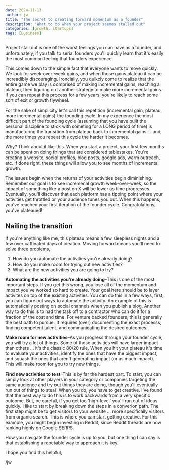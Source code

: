 ```yaml
---
date: 2024-11-13
author: jw
title: "The secret to creating forward momentum as a founder"
description: "What to do when your project seemes stalled out"
categories: [growth, startups]
tags: [Business]
---
```


Project stall out is one of the worst feelings you can have as a founder, and unfortunately, if you talk to serial founders you'll quickly learn that it's easily the most common feeling that founders experience. 

This comes down to the simple fact that everyone wants to move quickly. We look for week-over-week gains, and when those gains plateau it can be increadibly discouraging. Ironcially, you quikcly come to realize that the entire game we play is comprised of making incremental gains, reaching a plateau, then figuring out another strategy to make more incremental gains. If you can repeat this process for a few years, you're likely to reach some sort of exit or growth flywheel. 

For the sake of simplicity let's call this repetition (incremental gain, plateau, more incremental gains) the founding cycle. In my experience the most difficult part of the founding cycle (assuming that you have built the personal discipline to stick with someting for a LONG period of time) is manufacturing the transition from plateau back to incremental gains ... and, the more times you repeat this cycle the harder it becomes.  

Why? Think about it like this. When you start a project, your first few months can be spent on doing things that are considered tablestakes. You're creating a website, social profiles, blog posts, google ads, warm outreach, etc. If done right, these things will allow you to see months of incremental growth. 

The issues begin when the returns of your activities begin diminishing. Remember our goal is to see incremenal growth week-over-week, so the impact of something like a post on X will be lower as time progresses. Eventually, you'll discover that each platform has a tipping point where your activities get throttled or your audience tunes you out. When this happens, you've reached your first iteration of the founder cycle. Congratulations, you've plateaued!

<h2>Nailing the transition</h2>

If you're anything like me, this plateau means a few sleepless nights and a few over caffinated days of ideation. Moving forward means you'll need to solve three problems, 
1. How do you automate the activities you're already doing? 
2. How do you make room for trying out new activities?
3. What are the new activities you are going to try?

<strong>Automating the activities you're already doing</strong>–This is one of the most important steps. If you get this wrong, you lose all of the momentum and impact you've worked so hard to create. Your goal here should be to layer activites on top of the existing activities. You can do this in a few ways, first, you can figure out ways to automate the activity. An example of this is automatically posting on social channels when you publish a blog. Another way to do this is to had the task off to a contractor who can do it for a fraction of the cost and time. For venture backed founders, this is generally the best path to pursue. It requires (over) documenting the exact processs, finding competent talent, and communicating the desired outcomes. 

<strong>Make room for new activities</strong>–As you progress through your founder cycle, you will try a lot of things. Some of those activities will have larger impact than others ... it's the classic 80/20 rule. When you hit your plateau it's time to evaluate your activities, identify the ones that have the biggest impact, and squash the ones that aren't generating impact (or as much impact). This will make room for you to try new things.

<strong>Find new activities to test</strong>–This is by far the hardest part. To start, you can simply look at other players in your category or companies targeting the same audience and try out things they are doing, though you'll eventually run out of things to steal. When you do, you have to get creative. I've found that the best way to do this is to work backwards from a very specific outcome. But, be careful, if you get too 'high-level' you'll run out of ideas quickly. I like to start by breaking down the steps in a converion path. The first step might be to get visitors to your website ... more specifically visitors from organic search. This is where you can start getting creative. For this example, you might begin investing in Reddit, since Reddit threads are now ranking highly on Google SERPS. 

How you navigate the founder cycle is up to you, but one thing I can say is that establishing a repetable way to approach it is key. 

I hope you find this helpful,

/jw